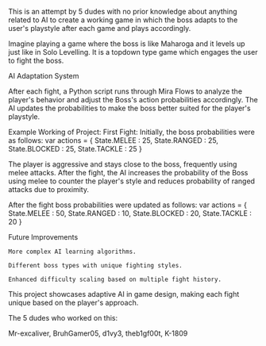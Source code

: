 This is an attempt by 5 dudes with no prior knowledge about anything related to AI to create a working game in which the boss adapts to the user's playstyle after each game and plays accordingly.

Imagine playing a game where the boss is like Maharoga and it levels up just like in Solo Levelling. It is a topdown type game which engages the user to fight the boss.

AI Adaptation System

After each fight, a Python script runs through Mira Flows to analyze the player's behavior and adjust the Boss's action probabilities accordingly.
The AI updates the probabilities to make the boss better suited for the player's playstyle.

Example Working of Project:
First Fight:
Initially, the boss probabilities were as follows:
	var actions = { State.MELEE : 25, State.RANGED : 25, State.BLOCKED : 25, State.TACKLE : 25 }
	
The player is aggressive and stays close to the boss, frequently using melee attacks.
After the fight, the AI increases the probability of the Boss using melee to counter the player's style and reduces probability of ranged attacks due to proximity.

After the fight boss probabilities were updated as follows:
    var actions = { State.MELEE : 50, State.RANGED : 10, State.BLOCKED : 20, State.TACKLE : 20 }


Future Improvements

	More complex AI learning algorithms.

    Different boss types with unique fighting styles.

	Enhanced difficulty scaling based on multiple fight history.

This project showcases adaptive AI in game design, making each fight unique based on the player's approach.

The 5 dudes who worked on this:

 Mr-excaliver, BruhGamer05, d1vy3, theb1gf00t,  K-1809

